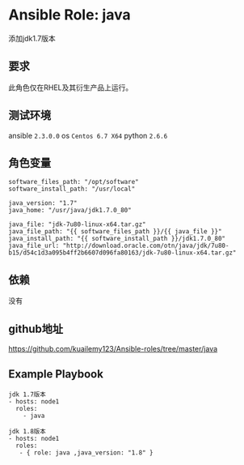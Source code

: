 # Ansible Role: java

添加jdk1.7版本

## 要求

此角色仅在RHEL及其衍生产品上运行。

## 测试环境

ansible `2.3.0.0`
os `Centos 6.7 X64`
python `2.6.6`

## 角色变量
    software_files_path: "/opt/software"
    software_install_path: "/usr/local"

    java_version: "1.7"
    java_home: "/usr/java/jdk1.7.0_80"

    java_file: "jdk-7u80-linux-x64.tar.gz"
    java_file_path: "{{ software_files_path }}/{{ java_file }}"
    java_install_path: "{{ software_install_path }}/jdk1.7.0_80"
    java_file_url: "http://download.oracle.com/otn/java/jdk/7u80-b15/d54c1d3a095b4ff2b6607d096fa80163/jdk-7u80-linux-x64.tar.gz"


## 依赖

没有

## github地址
https://github.com/kuailemy123/Ansible-roles/tree/master/java

## Example Playbook
    
    jdk 1.7版本
    - hosts: node1
      roles:
        - java
        
    jdk 1.8版本
    - hosts: node1
      roles:
       - { role: java ,java_version: "1.8" }
